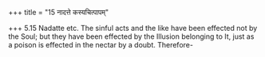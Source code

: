 +++
title = "15 नादत्ते कस्यचित्पापम्"

+++
5.15 Nadatte etc. The sinful acts and the like have been effected not by
the Soul; but they have been effected by the Illusion belonging to It,
just as a poison is effected in the nectar by a doubt. Therefore-
